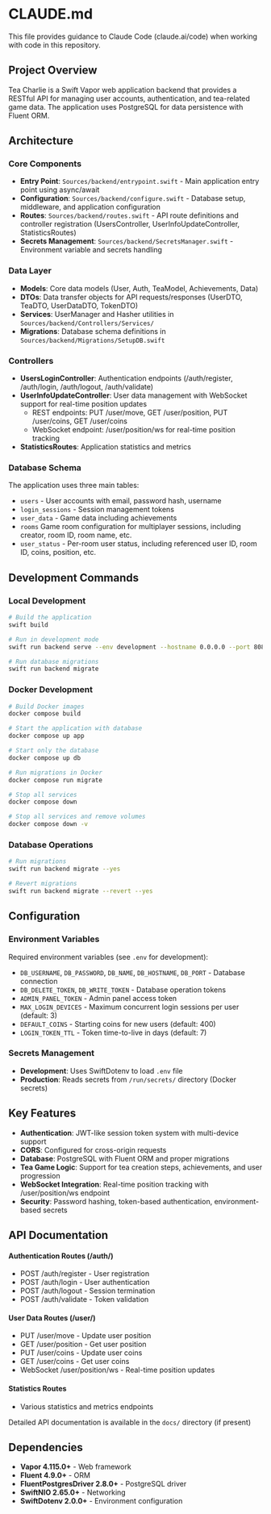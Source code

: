 # CLAUDE.md

This file provides guidance to Claude Code (claude.ai/code) when working with code in this repository.

## Project Overview

Tea Charlie is a Swift Vapor web application backend that provides a RESTful API for managing user accounts, authentication, and tea-related game data. The application uses PostgreSQL for data persistence with Fluent ORM.

## Architecture

### Core Components

- **Entry Point**: `Sources/backend/entrypoint.swift` - Main application entry point using async/await
- **Configuration**: `Sources/backend/configure.swift` - Database setup, middleware, and application configuration
- **Routes**: `Sources/backend/routes.swift` - API route definitions and controller registration (UsersController, UserInfoUpdateController, StatisticsRoutes)
- **Secrets Management**: `Sources/backend/SecretsManager.swift` - Environment variable and secrets handling

### Data Layer

- **Models**: Core data models (User, Auth, TeaModel, Achievements, Data)
- **DTOs**: Data transfer objects for API requests/responses (UserDTO, TeaDTO, UserDataDTO, TokenDTO)
- **Services**: UserManager and Hasher utilities in `Sources/backend/Controllers/Services/`
- **Migrations**: Database schema definitions in `Sources/backend/Migrations/SetupDB.swift`

### Controllers

- **UsersLoginController**: Authentication endpoints (/auth/register, /auth/login, /auth/logout, /auth/validate)
- **UserInfoUpdateController**: User data management with WebSocket support for real-time position updates
  - REST endpoints: PUT /user/move, GET /user/position, PUT /user/coins, GET /user/coins
  - WebSocket endpoint: /user/position/ws for real-time position tracking
- **StatisticsRoutes**: Application statistics and metrics

### Database Schema

The application uses three main tables:
- `users` - User accounts with email, password hash, username
- `login_sessions` - Session management tokens
- `user_data` - Game data including achievements
- `rooms` Game room configuration for multiplayer sessions, including creator, room ID, room name, etc.
- `user_status` - Per-room user status, including referenced user ID, room ID, coins, position, etc.

## Development Commands

### Local Development

```bash
# Build the application
swift build

# Run in development mode
swift run backend serve --env development --hostname 0.0.0.0 --port 8080

# Run database migrations
swift run backend migrate
```

### Docker Development

```bash
# Build Docker images
docker compose build

# Start the application with database
docker compose up app

# Start only the database
docker compose up db

# Run migrations in Docker
docker compose run migrate

# Stop all services
docker compose down

# Stop all services and remove volumes
docker compose down -v
```

### Database Operations

```bash
# Run migrations
swift run backend migrate --yes

# Revert migrations
swift run backend migrate --revert --yes
```

## Configuration

### Environment Variables

Required environment variables (see `.env` for development):
- `DB_USERNAME`, `DB_PASSWORD`, `DB_NAME`, `DB_HOSTNAME`, `DB_PORT` - Database connection
- `DB_DELETE_TOKEN`, `DB_WRITE_TOKEN` - Database operation tokens
- `ADMIN_PANEL_TOKEN` - Admin panel access token
- `MAX_LOGIN_DEVICES` - Maximum concurrent login sessions per user (default: 3)
- `DEFAULT_COINS` - Starting coins for new users (default: 400)
- `LOGIN_TOKEN_TTL` - Token time-to-live in days (default: 7)

### Secrets Management

- **Development**: Uses SwiftDotenv to load `.env` file
- **Production**: Reads secrets from `/run/secrets/` directory (Docker secrets)

## Key Features

- **Authentication**: JWT-like session token system with multi-device support
- **CORS**: Configured for cross-origin requests
- **Database**: PostgreSQL with Fluent ORM and proper migrations
- **Tea Game Logic**: Support for tea creation steps, achievements, and user progression
- **WebSocket Integration**: Real-time position tracking with /user/position/ws endpoint
- **Security**: Password hashing, token-based authentication, environment-based secrets

## API Documentation

#### Authentication Routes (/auth/)
- POST /auth/register - User registration
- POST /auth/login - User authentication
- POST /auth/logout - Session termination
- POST /auth/validate - Token validation

#### User Data Routes (/user/)
- PUT /user/move - Update user position
- GET /user/position - Get user position
- PUT /user/coins - Update user coins
- GET /user/coins - Get user coins
- WebSocket /user/position/ws - Real-time position updates

#### Statistics Routes
- Various statistics and metrics endpoints

Detailed API documentation is available in the `docs/` directory (if present)

## Dependencies

- **Vapor 4.115.0+** - Web framework
- **Fluent 4.9.0+** - ORM
- **FluentPostgresDriver 2.8.0+** - PostgreSQL driver
- **SwiftNIO 2.65.0+** - Networking
- **SwiftDotenv 2.0.0+** - Environment configuration